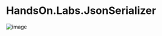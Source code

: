 # HandsOn.Labs.JsonSerializer

![image](https://github.com/ajunquit/HandsOn.Labs.JsonSerializer/assets/26319954/50a4c425-2de3-4a44-971b-57a3caccd827)
